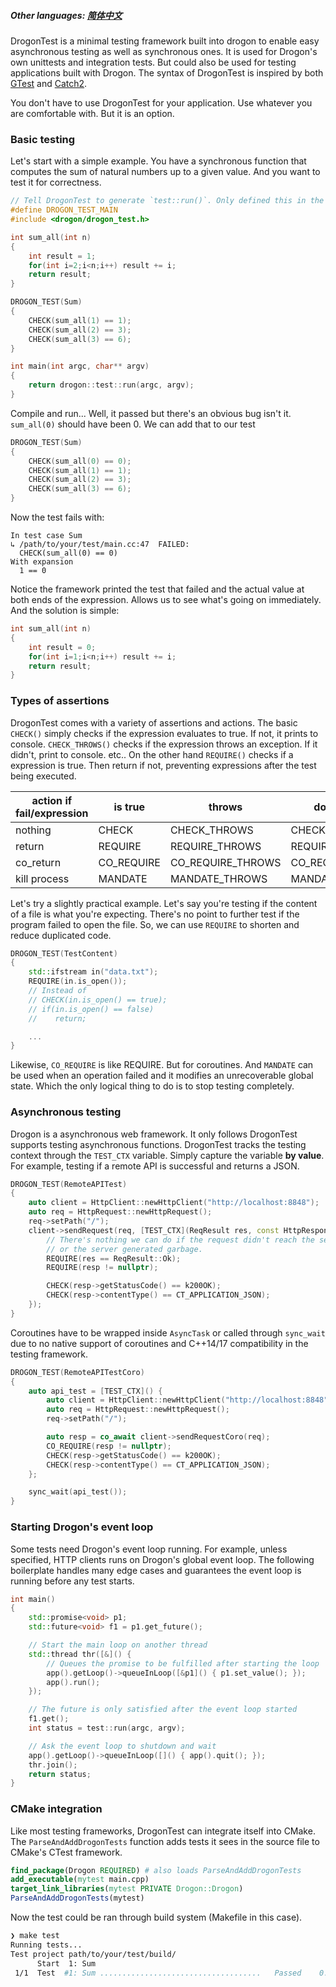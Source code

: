 ##### Other languages: [简体中文](/drogon-docs/#/CHN/CHN-18-测试框架)

DrogonTest is a minimal testing framework built into drogon to enable easy asynchronous testing as well as synchronous ones. It is used for Drogon's own unittests and integration tests. But could also be used for testing applications built with Drogon. The syntax of DrogonTest is inspired by both [GTest](https://github.com/google/googletest) and [Catch2](https://github.com/catchorg/Catch2).

You don't have to use DrogonTest for your application. Use whatever you are comfortable with. But it is an option.

### Basic testing

Let's start with a simple example. You have a synchronous function that computes the sum of natural numbers up to a given value. And you want to test it for correctness.

```c++
// Tell DrogonTest to generate `test::run()`. Only defined this in the main file
#define DROGON_TEST_MAIN
#include <drogon/drogon_test.h>

int sum_all(int n)
{
    int result = 1;
    for(int i=2;i<n;i++) result += i;
    return result;
}

DROGON_TEST(Sum)
{
    CHECK(sum_all(1) == 1);
    CHECK(sum_all(2) == 3);
    CHECK(sum_all(3) == 6);
}

int main(int argc, char** argv)
{
    return drogon::test::run(argc, argv);
}
```

Compile and run... Well, it passed but there's an obvious bug isn't it. `sum_all(0)` should have been 0. We can add that to our test

```c++
DROGON_TEST(Sum)
{
    CHECK(sum_all(0) == 0);
    CHECK(sum_all(1) == 1);
    CHECK(sum_all(2) == 3);
    CHECK(sum_all(3) == 6);
}
```

Now the test fails with:

```
In test case Sum
↳ /path/to/your/test/main.cc:47  FAILED:
  CHECK(sum_all(0) == 0)
With expansion
  1 == 0
```

Notice the framework printed the test that failed and the actual value at both ends of the expression. Allows us to see what's going on immediately. And the solution is simple:

```c++
int sum_all(int n)
{
    int result = 0;
    for(int i=1;i<n;i++) result += i;
    return result;
}
```

### Types of assertions

DrogonTest comes with a variety of assertions and actions. The basic `CHECK()` simply checks if the expression evaluates to true. If not, it prints to console. `CHECK_THROWS()` checks if the expression throws an exception. If it didn't, print to console. etc.. On the other hand `REQUIRE()` checks if a expression is true. Then return if not, preventing expressions after the test being executed.

| action if fail/expression | is true    | throws            | does not throw     | throws certain type  |
| ------------------------- | ---------- | ----------------- | ------------------ | -------------------- |
| nothing                   | CHECK      | CHECK_THROWS      | CHECK_NOTHROW      | CHECK_THROWS_AS      |
| return                    | REQUIRE    | REQUIRE_THROWS    | REQUIRE_NOTHROW    | REQUIRE_THROWS_AS    |
| co_return                 | CO_REQUIRE | CO_REQUIRE_THROWS | CO_REQUIRE_NOTHROW | CO_REQUIRE_THROWS_AS |
| kill process              | MANDATE    | MANDATE_THROWS    | MANDATE_NOTHROW    | MANDATE_THROWS_AS    |

Let's try a slightly practical example. Let's say you're testing if the content of a file is what you're expecting. There's no point to further test if the program failed to open the file. So, we can use `REQUIRE` to shorten and reduce duplicated code.

```c++
DROGON_TEST(TestContent)
{
    std::ifstream in("data.txt");
    REQUIRE(in.is_open());
    // Instead of
    // CHECK(in.is_open() == true);
    // if(in.is_open() == false)
    //    return;

    ...
}
```

Likewise, `CO_REQUIRE` is like REQUIRE. But for coroutines. And `MANDATE` can be used when an operation failed and it modifies an unrecoverable global state. Which the only logical thing to do is to stop testing completely.

### Asynchronous testing

Drogon is a asynchronous web framework. It only follows DrogonTest supports testing asynchronous functions. DrogonTest tracks the testing context through the `TEST_CTX` variable. Simply capture the variable **by value**. For example, testing if a remote API is successful and returns a JSON.

```c++
DROGON_TEST(RemoteAPITest)
{
    auto client = HttpClient::newHttpClient("http://localhost:8848");
    auto req = HttpRequest::newHttpRequest();
    req->setPath("/");
    client->sendRequest(req, [TEST_CTX](ReqResult res, const HttpResponsePtr& resp) {
        // There's nothing we can do if the request didn't reach the server
        // or the server generated garbage.
        REQUIRE(res == ReqResult::Ok);
        REQUIRE(resp != nullptr);

        CHECK(resp->getStatusCode() == k200OK);
        CHECK(resp->contentType() == CT_APPLICATION_JSON);
    });
}
```

Coroutines have to be wrapped inside `AsyncTask` or called through `sync_wait` due to no native support of coroutines and C++14/17 compatibility in the testing framework.

```c++
DROGON_TEST(RemoteAPITestCoro)
{
    auto api_test = [TEST_CTX]() {
        auto client = HttpClient::newHttpClient("http://localhost:8848");
        auto req = HttpRequest::newHttpRequest();
        req->setPath("/");

        auto resp = co_await client->sendRequestCoro(req);
        CO_REQUIRE(resp != nullptr);
        CHECK(resp->getStatusCode() == k200OK);
        CHECK(resp->contentType() == CT_APPLICATION_JSON);
    };

    sync_wait(api_test());
}
```

### Starting Drogon's event loop

Some tests need Drogon's event loop running. For example, unless specified, HTTP clients runs on Drogon's global event loop. The following  boilerplate handles many edge cases and guarantees the event loop is running before any test starts.

```c++
int main()
{
    std::promise<void> p1;
    std::future<void> f1 = p1.get_future();

    // Start the main loop on another thread
    std::thread thr([&]() {
        // Queues the promise to be fulfilled after starting the loop
        app().getLoop()->queueInLoop([&p1]() { p1.set_value(); });
        app().run();
    });

    // The future is only satisfied after the event loop started
    f1.get();
    int status = test::run(argc, argv);

    // Ask the event loop to shutdown and wait
    app().getLoop()->queueInLoop([]() { app().quit(); });
    thr.join();
    return status;
}
```

### CMake integration

Like most testing frameworks, DrogonTest can integrate itself into CMake. The `ParseAndAddDrogonTests` function adds tests it sees in the source file to CMake's CTest framework.

```cmake
find_package(Drogon REQUIRED) # also loads ParseAndAddDrogonTests
add_executable(mytest main.cpp)
target_link_libraries(mytest PRIVATE Drogon::Drogon)
ParseAndAddDrogonTests(mytest)
```

Now the test could be ran through build system (Makefile in this case).

```bash
❯ make test
Running tests...
Test project path/to/your/test/build/
      Start  1: Sum
 1/1  Test  #1: Sum ....................................   Passed    0.00 sec
```
